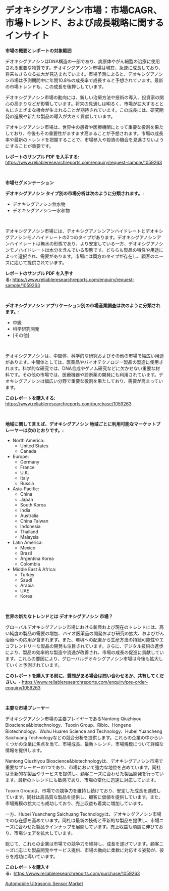<p><h1>デオキシグアノシン市場：市場CAGR、市場トレンド、および成長戦略に関するインサイト</h1></p><p><strong>市場の概要とレポートの対象範囲</strong></p>
<p><p>デオキシグアノシンはDNA構造の一部であり、病原体やがん細胞の治療に使用される重要な物質です。デオキシグアノシン市場は現在、急速に成長しており、将来もさらなる拡大が見込まれています。市場予測によると、デオキシグアノシン市場は予測期間中に年間10.8％の成長率で成長すると予想されています。最新の市場トレンドも、この成長を後押ししています。</p><p>デオキシグアノシン市場の動向には、新しい治療方法や技術の導入、投資家の関心の高まりなどが影響しています。将来の見通しは明るく、市場が拡大するとともにさまざまな機会が生まれることが期待されています。この成長には、研究開発の進展や新たな製品の導入が大きく貢献しています。</p><p>デオキシグアノシン市場は、世界中の患者や医療機関にとって重要な役割を果たしており、今後もその重要性がますます高まることが予想されます。市場の成長率や最新のトレンドを把握することで、市場参入や投資の機会を見逃さないようにすることが重要です。</p></p>
<p><strong>レポートのサンプル PDF を入手する:</strong> <a href="https://www.reliableresearchreports.com/enquiry/request-sample/1059263">https://www.reliableresearchreports.com/enquiry/request-sample/1059263</a></p>
<p>&nbsp;</p>
<p><strong>市場セグメンテーション</strong></p>
<p><strong>デオキシグアノシン タイプ別の市場分析は次のように分類されます。:</strong></p>
<p><ul><li>デオキシグアノシン無水物</li><li>デオキシグアノシン一水和物</li></ul></p>
<p>&nbsp;</p>
<p><p>デオキシグアノシン市場には、デオキシグアノシンアンハイドレートとデオキシグアノシンモノハイドレートの2つのタイプがあります。デオキシグアノシンアンハイドレートは無水の形態であり、より安定している一方、デオキシグアノシンモノハイドレートは水分を含んでいる形態です。どちらも製品の特性や用途によって選択され、需要があります。市場には両方のタイプが存在し、顧客のニーズに応じて提供されています。</p></p>
<p><strong>レポートのサンプル PDF を入手する:</strong>&nbsp;<a href="https://www.reliableresearchreports.com/enquiry/request-sample/1059263">https://www.reliableresearchreports.com/enquiry/request-sample/1059263</a></p>
<p>&nbsp;</p>
<p><strong> デオキシグアノシン アプリケーション別の市場産業調査は次のように分類されます。:</strong></p>
<p><ul><li>中級</li><li>科学研究開発</li><li>[その他]</li></ul></p>
<p>&nbsp;</p>
<p><p>デオキシグアノシンは、中間体、科学的な研究およびその他の市場で幅広い用途があります。中間体としては、医薬品やバイオテクノロジー製品の製造に使用されます。科学的な研究では、DNA合成やゲノム研究などに欠かせない重要な材料です。その他の市場では、医療機器や診断薬の開発にも利用されています。デオキシグアノシンは幅広い分野で重要な役割を果たしており、需要が高まっています。</p></p>
<p><strong>このレポートを購入する:</strong>&nbsp; <a href="https://www.reliableresearchreports.com/purchase/1059263">https://www.reliableresearchreports.com/purchase/1059263</a></p>
<p>&nbsp;</p>
<p><strong>地域に関して言えば、デオキシグアノシン 地域ごとに利用可能なマーケットプレーヤーは次のとおりです。:</strong></p>
<p><ul>
    <li>
        North America:
        <ul>
            <li>United States</li>
            <li>Canada</li>
        </ul>
    </li>
    <li>
        Europe:
        <ul>
            <li>Germany</li>
            <li>France</li>
            <li>U.K.</li>
            <li>Italy</li>
            <li>Russia</li>
        </ul>
    </li>
    <li>
        Asia-Pacific:
        <ul>
            <li>China</li>
            <li>Japan</li>
            <li>South Korea</li>
            <li>India</li>
            <li>Australia</li>
            <li>China Taiwan</li>
            <li>Indonesia</li>
            <li>Thailand</li>
            <li>Malaysia</li>
        </ul>
    </li>
    <li>
        Latin America:
        <ul>
            <li>Mexico</li>
            <li>Brazil</li>
            <li>Argentina Korea</li>
            <li>Colombia</li>
        </ul>
    </li>
    <li>
        Middle East & Africa:
        <ul>
            <li>Turkey</li>
            <li>Saudi</li>
            <li>Arabia</li>
            <li>UAE</li>
            <li>Korea</li>
        </ul>
    </li>
    </ul></p>
<p>&nbsp;</p>
<p><strong>世界の新たなトレンドとは デオキシグアノシン 市場？</strong></p>
<p><p>グローバルデオキシグアノシン市場における新興および現在のトレンドには、高い純度の製品の需要の増加、バイオ医薬品の開発および研究の拡大、およびがん治療への応用が含まれます。また、環境への配慮から生産方法の持続可能性やエコフレンドリーな製品の開発も注目されています。さらに、デジタル技術の進歩により、製品の効率的な製造や流通が改善され、市場の成長の促進に貢献しています。これらの要因により、グローバルデオキシグアノシン市場は今後も拡大していくと予測されています。</p></p>
<p><strong>このレポートを購入する前に、質問がある場合は問い合わせるか、共有してください。</strong>- <a href="https://www.reliableresearchreports.com/enquiry/pre-order-enquiry/1059263">https://www.reliableresearchreports.com/enquiry/pre-order-enquiry/1059263</a></p>
<p>&nbsp;</p>
<p><strong>主要な市場プレーヤー</strong></p>
<p><p>デオキシグアノシン市場の主要プレイヤーであるNantong Qiuzhiyou Bioscience&biotechnology、Tuoxin Group、Ribio、Hongene Biotechnology、Wuhu Huaren Science and Technology、Hubei Yuancheng Saichuang Technologyなどの競合分析を提供します。これらの企業の中からいくつかの企業に焦点を当て、市場成長、最新トレンド、市場規模について詳細な情報を提供します。</p><p>Nantong Qiuzhiyou Bioscience&biotechnologyは、デオキシグアノシン市場で重要なプレーヤーの1つであり、市場において強力な地位を占めています。同社は革新的な製品やサービスを提供し、顧客ニーズに合わせた製品開発を行っています。最新のトレンドにも敏感であり、市場の変化に迅速に対応しています。</p><p>Tuoxin Groupは、市場での競争力を維持し続けており、安定した成長を達成しています。同社は高品質な製品を提供し、顧客に価値を提供しています。また、市場規模の拡大にも成功しており、売上収益も着実に増加しています。</p><p>一方、Hubei Yuancheng Saichuang Technologyは、デオキシグアノシン市場での存在感を高めています。同社は最新の技術と革新的な製品を提供し、市場ニーズに合わせた製品ラインナップを展開しています。売上収益も順調に伸びており、市場シェアを拡大しています。</p><p>総じて、これらの企業は市場での競争力を維持し、成長を遂げています。顧客ニーズに応じた製品開発やサービス提供、市場の動向に柔軟に対応する姿勢が、彼らを成功に導いています。</p></p>
<p><strong>このレポートを購入する:</strong>&nbsp;&nbsp;<a href="https://www.reliableresearchreports.com/purchase/1059263">https://www.reliableresearchreports.com/purchase/1059263</a></p>
<p><p><a href="https://circular-yam-9b9.notion.site/Automobile-Ultrasonic-Sensor-Market-Furnish-Information-about-Market-Size-Market-Share-Market-Dyna-f084b62a306341c6b33bc894b273ca08">Automobile Ultrasonic Sensor Market</a></p></p>